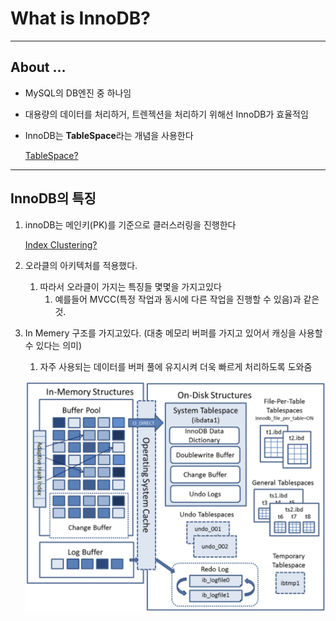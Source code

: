 # What is InnoDB?

---

## About …

- MySQL의 DB엔진 중 하나임
- 대용량의 데이터를 처리하거, 트렌젝션을 처리하기 위해선 InnoDB가 효율적임
- InnoDB는 **TableSpace**라는 개념을 사용한다
    
    [TableSpace?](What%20is%20InnoDB%2044cd0eacee854e6c9542fea1a7d5f9ca/TableSpace%209999e36b122c44c0af19308636b8ce1e.md)
    

---

## InnoDB의 특징

1. innoDB는 메인키(PK)를 기준으로 클러스러링을 진행한다
    
    [Index Clustering?](What%20is%20InnoDB%2044cd0eacee854e6c9542fea1a7d5f9ca/Index%20Clustering%202e50acda04344eb8a93a2f61cf5d998e.md)
    
2. 오라클의 아키텍처를 적용했다.
    1. 따라서 오라클이 가지는 특징들 몇몇을 가지고있다
        1. 예를들어 MVCC(특정 작업과 동시에 다른 작업을 진행할 수 있음)과 같은 것.
3. In Memery 구조를 가지고있다. (대충 메모리 버퍼를 가지고 있어서 캐싱을 사용할 수 있다는 의미)
    1. 자주 사용되는 데이터를 버퍼 풀에 유지시켜 더욱 빠르게 처리하도록 도와줌
    
    ![스크린샷 2022-08-05 오전 9.45.50.png](What%20is%20InnoDB%2044cd0eacee854e6c9542fea1a7d5f9ca/%25E1%2584%2589%25E1%2585%25B3%25E1%2584%258F%25E1%2585%25B3%25E1%2584%2585%25E1%2585%25B5%25E1%2586%25AB%25E1%2584%2589%25E1%2585%25A3%25E1%2586%25BA_2022-08-05_%25E1%2584%258B%25E1%2585%25A9%25E1%2584%258C%25E1%2585%25A5%25E1%2586%25AB_9.45.50.png)